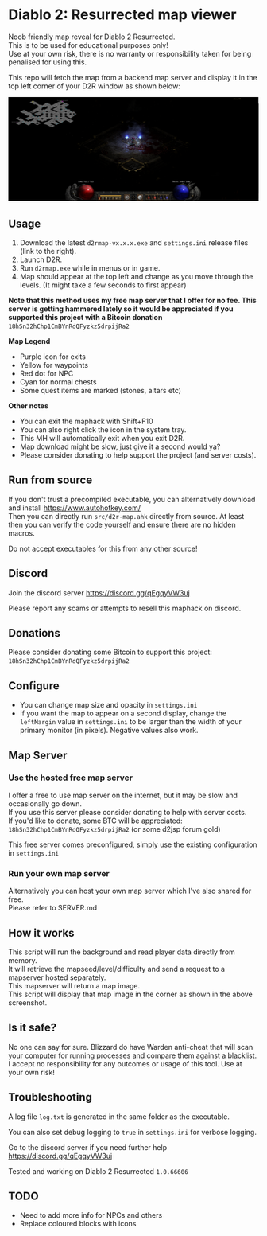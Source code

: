 # Diablo 2: Resurrected map viewer

Noob friendly map reveal for Diablo 2 Resurrected.  
This is to be used for educational purposes only!  
Use at your own risk, there is no warranty or responsibility taken for being penalised for using this.  

This repo will fetch the map from a backend map server and display it in the top left corner of your D2R window as shown below:

![Durance of Hate Level 2](duranceofhate2.png)

## Usage

1. Download the latest `d2rmap-vx.x.x.exe` and `settings.ini` release files (link to the right).
2. Launch D2R.
3. Run `d2rmap.exe` while in menus or in game.
4. Map should appear at the top left and change as you move through the levels. (It might take a few seconds to first appear)

**Note that this method uses my free map server that I offer for no fee. This server is getting hammered lately so it would be appreciated if you supported this project with a Bitcoin donation** `18hSn32hChp1CmBYnRdQFyzkz5drpijRa2`  

**Map Legend**

- Purple icon for exits
- Yellow for waypoints
- Red dot for NPC
- Cyan for normal chests  
- Some quest items are marked (stones, altars etc)

**Other notes**

- You can exit the maphack with Shift+F10
- You can also right click the icon in the system tray.
- This MH will automatically exit when you exit D2R.
- Map download might be slow, just give it a second would ya?
- Please consider donating to help support the project (and server costs).

## Run from source

If you don't trust a precompiled executable, you can alternatively download and install <https://www.autohotkey.com/>  
Then you can directly run `src/d2r-map.ahk` directly from source.
At least then you can verify the code yourself and ensure there are no hidden macros.  

Do not accept executables for this from any other source!



## Discord

Join the discord server  <https://discord.gg/qEgqyVW3uj>

Please report any scams or attempts to resell this maphack on discord.

## Donations

Please consider donating some Bitcoin to support this project:  
`18hSn32hChp1CmBYnRdQFyzkz5drpijRa2`  

## Configure

- You can change map size and opacity in `settings.ini`  
- If you want the map to appear on a second display, change the `leftMargin` value in `settings.ini` to be larger than the width of your primary monitor (in pixels). Negative values also work.

## Map Server

### Use the hosted free map server

I offer a free to use map server on the internet, but it may be slow and occasionally go down.  
If you use this server please consider donating to help with server costs.  
If you'd like to donate, some BTC will be appreciated:  
`18hSn32hChp1CmBYnRdQFyzkz5drpijRa2` (or some d2jsp forum gold)

This free server comes preconfigured, simply use the existing configuration in `settings.ini`

### Run your own map server

Alternatively you can host your own map server which I've also shared for free.  
Please refer to SERVER.md

## How it works

This script will run the background and read player data directly from memory.  
It will retrieve the mapseed/level/difficulty and send a request to a mapserver hosted separately.  
This mapserver will return a map image.  
This script will display that map image in the corner as shown in the above screenshot.  

## Is it safe?

No one can say for sure. Blizzard do have Warden anti-cheat that will scan your computer for running processes and compare them against a blacklist. I accept no responsibility for any outcomes or usage of this tool. Use at your own risk!

## Troubleshooting

A log file `log.txt` is generated in the same folder as the executable.

You can also set debug logging to `true` in `settings.ini` for verbose logging.

Go to the discord server if you need further help <https://discord.gg/qEgqyVW3uj>  

Tested and working on Diablo 2 Resurrected `1.0.66606`

## TODO

- Need to add more info for NPCs and others
- Replace coloured blocks with icons
